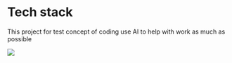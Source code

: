 
# Tech stack
This project for test concept of coding use AI to help with work as much as possible
<p align="left">
  <a href="https://skillicons.dev">
    <img src="https://skillicons.dev/icons?i=docker,js,postgres,sequelize,jest" />
  </a>
</p>

